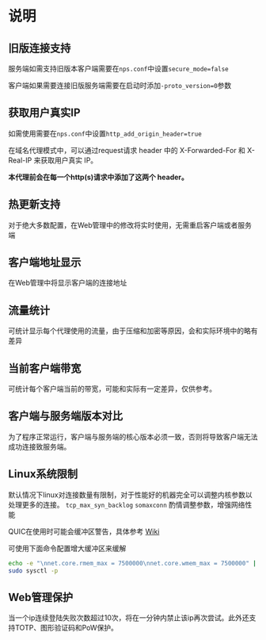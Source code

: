 # 说明

## 旧版连接支持

服务端如需支持旧版本客户端需要在`nps.conf`中设置`secure_mode=false`

客户端如果需要连接旧版服务端需要在启动时添加`-proto_version=0`参数

## 获取用户真实IP

如需使用需要在`nps.conf`中设置`http_add_origin_header=true`

在域名代理模式中，可以通过request请求 header 中的 X-Forwarded-For 和 X-Real-IP 来获取用户真实 IP。

**本代理前会在每一个http(s)请求中添加了这两个 header。**

## 热更新支持

对于绝大多数配置，在Web管理中的修改将实时使用，无需重启客户端或者服务端

## 客户端地址显示

在Web管理中将显示客户端的连接地址

## 流量统计

可统计显示每个代理使用的流量，由于压缩和加密等原因，会和实际环境中的略有差异

## 当前客户端带宽

可统计每个客户端当前的带宽，可能和实际有一定差异，仅供参考。

## 客户端与服务端版本对比

为了程序正常运行，客户端与服务端的核心版本必须一致，否则将导致客户端无法成功连接致服务端。

## Linux系统限制

默认情况下linux对连接数量有限制，对于性能好的机器完全可以调整内核参数以处理更多的连接。
`tcp_max_syn_backlog` `somaxconn`
酌情调整参数，增强网络性能

QUIC在使用时可能会缓冲区警告，具体参考 [Wiki](https://github.com/quic-go/quic-go/wiki/UDP-Buffer-Sizes)

可使用下面命令配置增大缓冲区来缓解

```bash
echo -e "\nnet.core.rmem_max = 7500000\nnet.core.wmem_max = 7500000" | sudo tee -a /etc/sysctl.conf
sudo sysctl -p
```

## Web管理保护

当一个ip连续登陆失败次数超过10次，将在一分钟内禁止该ip再次尝试。此外还支持TOTP、图形验证码和PoW保护。

